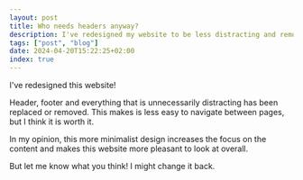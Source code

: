 ```yaml
---
layout: post
title: Who needs headers anyway?
description: I've redesigned my website to be less distracting and removed headers in the process.
tags: ["post", "blog"]
date: 2024-04-20T15:22:25+02:00
index: true
---
```


I've redesigned this website! 

Header, footer and everything that is unnecessarily distracting has been replaced or removed. This makes is less easy to navigate between pages, but I think it is worth it.

In my opinion, this more minimalist design increases the focus on the content and makes this website more pleasant to look at overall.

But let me know what you think! I might change it back.
